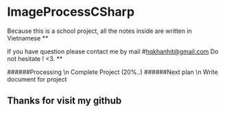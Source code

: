 # ImageProcessCSharp

Because this is a school project, all the notes inside are written in Vietnamese **

If you have question please contact me by mail
#hqkhanhit@gmail.com
Do not hesitate ! <3. **

######Processing \n
Complete Project (20%..)
######Next plan \n
Write document for project

## Thanks for visit my github

